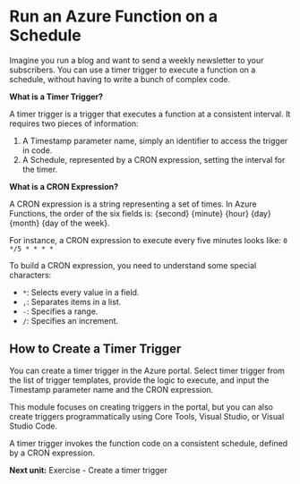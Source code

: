 # Run an Azure Function on a Schedule

Imagine you run a blog and want to send a weekly newsletter to your subscribers. You can use a timer trigger to execute a function on a schedule, without having to write a bunch of complex code.

**What is a Timer Trigger?**

A timer trigger is a trigger that executes a function at a consistent interval. It requires two pieces of information:

1. A Timestamp parameter name, simply an identifier to access the trigger in code.
2. A Schedule, represented by a CRON expression, setting the interval for the timer.

**What is a CRON Expression?**

A CRON expression is a string representing a set of times. In Azure Functions, the order of the six fields is: {second} {minute} {hour} {day} {month} {day of the week}.

For instance, a CRON expression to execute every five minutes looks like: `0 */5 * * * *`

To build a CRON expression, you need to understand some special characters:

- `*`: Selects every value in a field.
- `,`: Separates items in a list.
- `-`: Specifies a range.
- `/`: Specifies an increment.

## How to Create a Timer Trigger

You can create a timer trigger in the Azure portal. Select timer trigger from the list of trigger templates, provide the logic to execute, and input the Timestamp parameter name and the CRON expression.

This module focuses on creating triggers in the portal, but you can also create triggers programmatically using Core Tools, Visual Studio, or Visual Studio Code.

A timer trigger invokes the function code on a consistent schedule, defined by a CRON expression.

**Next unit:** Exercise - Create a timer trigger
